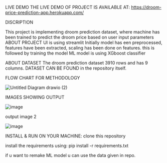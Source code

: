 LIVE DEMO
THE LIVE DEMO OF PROJECT IS AVAILABLE AT: https://droom-price-prediction-app.herokuapp.com/

DISCRIPTION

This project is implementing droom prediction dataset, where machine has been trained to predict the droom price based on user input parameters
ABOUT PROJECT
UI is using streamlit
Initially model has een preprocessed, features have been extracted, scaling has been done on features. this is followed by training the model
ML model is using XGboost classifier

ABOUT DATASET
The droom prediction dataset 3910 rows and has 9 columns. DATASET CAN BE FOUND in the repository itself.

FLOW CHART FOR METHODOLOGY


![Untitled Diagram drawio (2)](https://user-images.githubusercontent.com/43928250/137628976-34989e8d-dcb3-4f46-9e42-c500fda9d5cd.png)


IMAGES SHOWING OUTPUT

![image](https://user-images.githubusercontent.com/43928250/137628418-bbdc85ed-7a63-4bdc-8a10-3861a755f8a0.png)

output image 2

![image](https://user-images.githubusercontent.com/43928250/137628450-30937fff-955c-4d8c-b1fd-32ccecfffd2f.png)


INSTALL & RUN ON YOUR MACHINE:
clone this repository

install the requirements using: pip install -r requirements.txt

if u want to remake ML model u can use the data given in repo.
